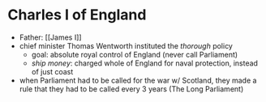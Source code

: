 # Charles I of England

- Father: [[James I]]
- chief minister Thomas Wentworth instituted the *thorough* policy
	- goal: absolute royal control of England (never call Parliament)
	- *ship money*: charged whole of England for naval protection, instead of just coast
- when Parliament had to be called for the war w/ Scotland, they made a rule that they had to be called every 3 years (The Long Parliament)